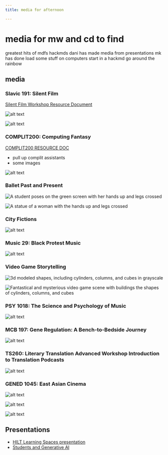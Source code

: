 ```yaml
---
title: media for afternoon

---
```


# media for mw and cd to find

greatest hits of mdfs
hackmds dani has made
media from presentations mk has done
load some stuff on computers
start in a hackmd
go around the rainbow

## media

### Slavic 191: Silent Film

[Silent Film Workshop Resource Document](/sxsWV09vSmm5gXlJW190og)

![alt text](https://files.slack.com/files-pri/T0HTW3H0V-F064E81NZB9/fall_2023-47.png?pub_secret=211c0ed662)

![alt text](https://files.slack.com/files-pri/T0HTW3H0V-F064E83429M/fall_2023-49.png?pub_secret=6344204eef)

### COMPLIT200: Computing Fantasy

[COMPLIT200 RESOURCE DOC ](/l4FC8KU4SNmB0wFU0c5rqQ)

- pull up complit assistants 
- some images

![alt text](https://files.slack.com/files-pri/T0HTW3H0V-F06T56DLDLG/cl200_leprechaun.gif?pub_secret=0d5444d1e8)

### Ballet Past and Present
![A student poses on the green screen with her hands up and legs crossed ](https://files.slack.com/files-pri/T0HTW3H0V-F06NYNTQZTJ/screenshot\_2024-03-06\_at\_4.41.19\_\_\_pm.png?pub_secret=c551410bbe)

![A statue of a woman with the hands up and legs crossed](https://files.slack.com/files-pri/T0HTW3H0V-F06QAJW063S/00025-3564191072\_slavic\_tdm\_121.png?pub\_secret=753e5c5ec1)

### City Fictions
![alt text](https://files.slack.com/files-pri/T0HTW3H0V-F060QTPJQ9Z/eng184-group1-intro.jpg?pub_secret=302d7dbdd2)

### Music 29: Black Protest Music
![alt text](https://files.slack.com/files-pri/T0HTW3H0V-F06GR1TLFMF/students-at-ll-6.png?pub_secret=cd824caff6)

### Video Game Storytelling

![3d modeled shapes, including cylinders, columns, and cubes in grayscale](https://files.slack.com/files-pri/T0HTW3H0V-F06PSDFGFC2/render\_green.local\_20240221\_112926.png?pub\_secret=320389bf2f)

![Fantastical and mysterious video game scene with buildings the shapes of cylinders, columns, and cubes](https://files.slack.com/files-pri/T0HTW3H0V-F06PUT1UW20/00032-3986639472.png?pub_secret=974871e6c2)

### PSY 1018: The Science and Psychology of Music
![alt text](https://files.slack.com/files-pri/T0HTW3H0V-F063B6ERLG1/screenshot_2023-10-26_at_10.43.51_am.png?pub_secret=61a7cae8df)

### MCB 197: Gene Regulation: A Bench-to-Bedside Journey
![alt text](https://files.slack.com/files-pri/T0HTW3H0V-F073LJHGJ3D/screenshot_2024-05-15_at_1.04.31___pm.png?pub_secret=5ea630698e) 

### TS260: Literary Translation Advanced Workshop Introduction to Translation Podcasts

![alt text](https://files.slack.com/files-pri/T0HTW3H0V-F062MPSN690/complit-1_360.gif?pub_secret=c5cfb447d8)

### GENED 1045: East Asian Cinema
![alt text](https://files.slack.com/files-pri/T0HTW3H0V-F06GY7N0MDH/gened1145-batch-2-6.png?pub_secret=43c3530568)

![alt text](https://files.slack.com/files-pri/T0HTW3H0V-F07A1FC58PK/gened1145-2.png?pub_secret=041bf91d6e)

![alt text](https://files.slack.com/files-pri/T0HTW3H0V-F079NR5P9M0/gened1145-3.png?pub_secret=49b0dad153)


## Presentations

* [HILT Learning Spaces presentation](https://docs.google.com/presentation/d/1Uep6KGJ7-dVzdhCOGx_wkYWAKICCS2beIEPzgeH67rk/edit#slide=id.g2b040d1b25c_0_206)
* [Students and Generative AI](https://docs.google.com/presentation/d/1ms91mtrCeeMoP5E1ypYAlsPdINY7qk_kpnFdv7wb0jA/edit#slide=id.g1ff337622d3_0_425)
